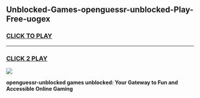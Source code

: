 
## Unblocked-Games-openguessr-unblocked-Play-Free-uogex
<h3>
<a href="https://premium76.site?title=openguessr-unblocked&ref=23A">CLICK TO PLAY</a></h3>
<hr>

<h3>
<a href="https://premium76.site?title=openguessr-unblocked&ref=23A">CLICK 2 PLAY</a>
  
</h3>

<a href="https://premium76.site?title=openguessr-unblocked&ref=23A"><img src="https://clearcache.store/games.png"></a>


**openguessr-unblocked games unblocked: Your Gateway to Fun and Accessible Online Gaming**
